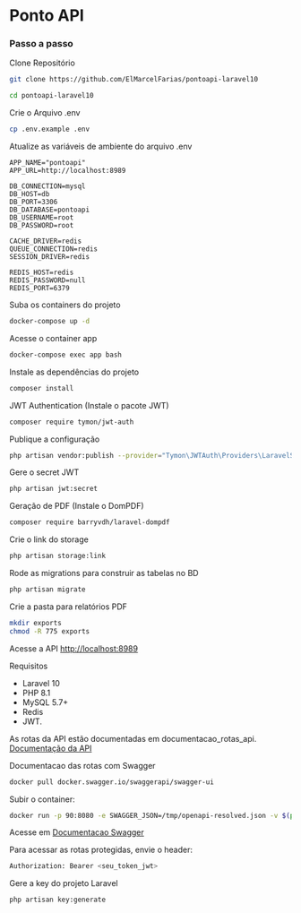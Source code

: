 
# Ponto API
### Passo a passo
Clone Repositório
```sh
git clone https://github.com/ElMarcelFarias/pontoapi-laravel10
```
```sh
cd pontoapi-laravel10
```


Crie o Arquivo .env
```sh
cp .env.example .env
```


Atualize as variáveis de ambiente do arquivo .env
```dosini
APP_NAME="pontoapi"
APP_URL=http://localhost:8989

DB_CONNECTION=mysql
DB_HOST=db
DB_PORT=3306
DB_DATABASE=pontoapi
DB_USERNAME=root
DB_PASSWORD=root

CACHE_DRIVER=redis
QUEUE_CONNECTION=redis
SESSION_DRIVER=redis

REDIS_HOST=redis
REDIS_PASSWORD=null
REDIS_PORT=6379
```


Suba os containers do projeto
```sh
docker-compose up -d
```


Acesse o container app
```sh
docker-compose exec app bash
```


Instale as dependências do projeto
```sh
composer install
```

JWT Authentication (Instale o pacote JWT)
```sh
composer require tymon/jwt-auth
```

Publique a configuração
```sh
php artisan vendor:publish --provider="Tymon\JWTAuth\Providers\LaravelServiceProvider"
```

Gere o secret JWT
```sh
php artisan jwt:secret
```

Geração de PDF (Instale o DomPDF)
```sh
composer require barryvdh/laravel-dompdf
```

Crie o link do storage
```sh
php artisan storage:link
```

Rode as migrations para construir as tabelas no BD
```sh
php artisan migrate
```

Crie a pasta para relatórios PDF
```sh
mkdir exports
chmod -R 775 exports
```

Acesse a API
[http://localhost:8989](http://localhost:8989)

Requisitos 
* Laravel 10
* PHP 8.1
* MySQL 5.7+
* Redis
* JWT.

As rotas da API estão documentadas em documentacao_rotas_api.
[Documentação da API](https://github.com/ElMarcelFarias/pontoapi-laravel10/blob/master/documentacao_rotas_api.md)

Documentacao das rotas com Swagger

```sh
docker pull docker.swagger.io/swaggerapi/swagger-ui
```

Subir o container:

```sh
docker run -p 90:8080 -e SWAGGER_JSON=/tmp/openapi-resolved.json -v $(pwd):/tmp docker.swagger.io/swaggerapi/swagger-ui
```

Acesse em [Documentacao Swagger](http://localhost:90/)

Para acessar as rotas protegidas, envie o header:

```sh
Authorization: Bearer <seu_token_jwt>
```

Gere a key do projeto Laravel
```sh
php artisan key:generate
```

